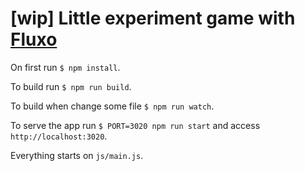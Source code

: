 # [wip] Little experiment game with [Fluxo](https://github.com/fluxo-js/fluxo)

On first run `$ npm install`.

To build run `$ npm run build`.

To build when change some file `$ npm run watch`.

To serve the app run `$ PORT=3020 npm run start` and access `http://localhost:3020`.

Everything starts on `js/main.js`.
